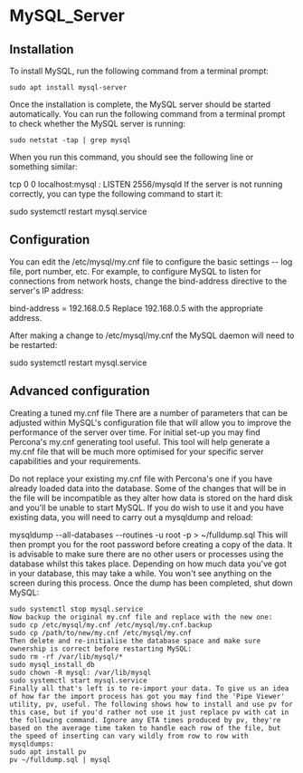 # MySQL_Server
## Installation
To install MySQL, run the following command from a terminal prompt:

    sudo apt install mysql-server
Once the installation is complete, the MySQL server should be started automatically. You can run the following command from a terminal prompt to check whether the MySQL server is running:

    sudo netstat -tap | grep mysql
When you run this command, you should see the following line or something similar:

tcp        0      0 localhost:mysql         *:*                LISTEN      2556/mysqld
If the server is not running correctly, you can type the following command to start it:

sudo systemctl restart mysql.service
## Configuration
  You can edit the /etc/mysql/my.cnf file to configure the basic settings -- log file, port number, etc. For example, to configure MySQL to listen for connections from network hosts, change the bind-address directive to the server's IP address:

  bind-address            = 192.168.0.5
  Replace 192.168.0.5 with the appropriate address.

  After making a change to /etc/mysql/my.cnf the MySQL daemon will need to be restarted:

  sudo systemctl restart mysql.service
## Advanced configuration
Creating a tuned my.cnf file
There are a number of parameters that can be adjusted within MySQL's configuration file that will allow you to improve the performance of the server over time. For initial set-up you may find Percona's my.cnf generating tool useful. This tool will help generate a my.cnf file that will be much more optimised for your specific server capabilities and your requirements.

Do not replace your existing my.cnf file with Percona's one if you have already loaded data into the database. Some of the changes that will be in the file will be incompatible as they alter how data is stored on the hard disk and you'll be unable to start MySQL. If you do wish to use it and you have existing data, you will need to carry out a mysqldump and reload:

mysqldump --all-databases --routines -u root -p > ~/fulldump.sql
This will then prompt you for the root password before creating a copy of the data. It is advisable to make sure there are no other users or processes using the database whilst this takes place. Depending on how much data you've got in your database, this may take a while. You won't see anything on the screen during this process.
Once the dump has been completed, shut down MySQL:

    sudo systemctl stop mysql.service
    Now backup the original my.cnf file and replace with the new one:
    sudo cp /etc/mysql/my.cnf /etc/mysql/my.cnf.backup
    sudo cp /path/to/new/my.cnf /etc/mysql/my.cnf
    Then delete and re-initialise the database space and make sure ownership is correct before restarting MySQL:
    sudo rm -rf /var/lib/mysql/*
    sudo mysql_install_db
    sudo chown -R mysql: /var/lib/mysql
    sudo systemctl start mysql.service
    Finally all that's left is to re-import your data. To give us an idea of how far the import process has got you may find the 'Pipe Viewer' utility, pv, useful. The following shows how to install and use pv for this case, but if you'd rather not use it just replace pv with cat in the following command. Ignore any ETA times produced by pv, they're based on the average time taken to handle each row of the file, but the speed of inserting can vary wildly from row to row with mysqldumps:
    sudo apt install pv
    pv ~/fulldump.sql | mysql  
  
